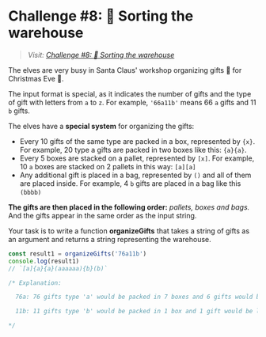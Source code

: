 # Challenge #8: 🏬 Sorting the warehouse

>_Visit: [Challenge #8: 🏬 Sorting the warehouse](https://adventjs.dev/challenges/2023/8)_

The elves are very busy in Santa Claus' workshop organizing gifts 🎁 for Christmas Eve 🎄.

The input format is special, as it indicates the number of gifts and the type of gift with letters from `a` to `z`. For example, `'66a11b'` means 66 `a` gifts and 11 `b` gifts.

The elves have a **special system** for organizing the gifts:

- Every 10 gifts of the same type are packed in a box, represented by `{x}`. For example, 20 type a gifts are packed in two boxes like this: `{a}{a}`.
- Every 5 boxes are stacked on a pallet, represented by `[x]`. For example, 10 `a` boxes are stacked on 2 pallets in this way: `[a][a]`
- Any additional gift is placed in a bag, represented by `()` and all of them are placed inside. For example, 4 `b` gifts are placed in a bag like this `(bbbb)`

**The gifts are then placed in the following order:** _pallets, boxes and bags._ And the gifts appear in the same order as the input string.

Your task is to write a function **organizeGifts** that takes a string of gifts as an argument and returns a string representing the warehouse.

```javascript
const result1 = organizeGifts('76a11b')
console.log(result1)
// `[a]{a}{a}(aaaaaa){b}(b)`

/* Explanation:

  76a: 76 gifts type 'a' would be packed in 7 boxes and 6 gifts would be left, resulting in 1 pallet [a] (for the first 5 boxes), 2 loose boxes {a}{a} and a bag with 6 gifts (aaaaaa)

  11b: 11 gifts type 'b' would be packed in 1 box and 1 gift would be left, resulting in 1 loose box {b} and a bag with 1 gift (b)

*/

```